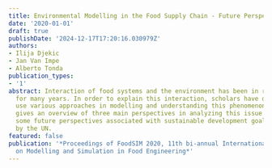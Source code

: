 ```yaml
---
title: Environmental Modelling in the Food Supply Chain - Future Perspectives
date: '2020-01-01'
draft: true
publishDate: '2024-12-17T17:20:16.030979Z'
authors:
- Ilija Djekic
- Jan Van Impe
- Alberto Tonda
publication_types:
- '1'
abstract: Interaction of food systems and the environment has been in research focus
  for many years. In order to explain this interaction, scholars have developed and
  use various approaches in modelling and understanding this phenomenon. This paper
  gives an overview of three main perspectives in analyzing this issue and provides
  some future perspectives associated with sustainable development goals developed
  by the UN.
featured: false
publication: '*Proceedings of FoodSIM 2020, 11th bi-annual International Conference
  on Modelling and Simulation in Food Engineering*'
---
```



